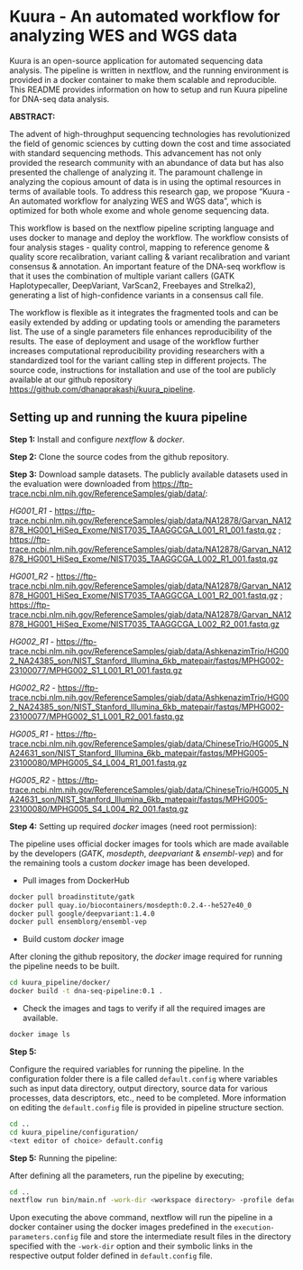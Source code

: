 # Kuura - An automated workflow for analyzing WES and WGS data ##

Kuura is an open-source application for automated sequencing data analysis. The pipeline is written in nextflow, and the running environment is provided in a docker container to make them scalable and reproducible. This README provides information on how to setup and run Kuura pipeline for DNA-seq data analysis.

**ABSTRACT:**

The advent of high-throughput sequencing technologies has revolutionized the field of genomic sciences by cutting down the cost and time associated with standard sequencing methods. This advancement has not only provided the research community with an abundance of data but has also presented the challenge of analyzing it. The paramount challenge in analyzing the copious amount of data is in using the optimal resources in terms of available tools. To address this research gap, we propose “Kuura - An automated workflow for analyzing WES and WGS data”, which is optimized for both whole exome and whole genome sequencing data.

This workflow is based on the nextflow pipeline scripting language and uses docker to manage and deploy the workflow. The workflow consists of four analysis stages - quality control, mapping to reference genome & quality score recalibration, variant calling & variant recalibration and variant consensus & annotation. An important feature of the DNA-seq workflow is that it uses the combination of multiple variant callers (GATK Haplotypecaller, DeepVariant, VarScan2, Freebayes and Strelka2), generating a list of high-confidence variants in a consensus call file.

The workflow is flexible as it integrates the fragmented tools and can be easily extended by adding or updating tools or amending the parameters list. The use of a single parameters file enhances reproducibility of the results. The ease of deployment and usage of the workflow further increases computational reproducibility providing researchers with a standardized tool for the variant calling step in different projects. The source code, instructions for installation and use of the tool are publicly available at our github repository https://github.com/dhanaprakashj/kuura_pipeline.


## Setting up and running the kuura pipeline


**Step 1:** Install and configure *nextflow* & *docker*.

**Step 2:** Clone the source codes from the github repository.

**Step 3:** Download sample datasets. The publicly available datasets used in the evaluation were downloaded from https://ftp-trace.ncbi.nlm.nih.gov/ReferenceSamples/giab/data/: 

*HG001_R1 -* https://ftp-trace.ncbi.nlm.nih.gov/ReferenceSamples/giab/data/NA12878/Garvan_NA12878_HG001_HiSeq_Exome/NIST7035_TAAGGCGA_L001_R1_001.fastq.gz ; https://ftp-trace.ncbi.nlm.nih.gov/ReferenceSamples/giab/data/NA12878/Garvan_NA12878_HG001_HiSeq_Exome/NIST7035_TAAGGCGA_L002_R1_001.fastq.gz

*HG001_R2 -* https://ftp-trace.ncbi.nlm.nih.gov/ReferenceSamples/giab/data/NA12878/Garvan_NA12878_HG001_HiSeq_Exome/NIST7035_TAAGGCGA_L001_R2_001.fastq.gz ; https://ftp-trace.ncbi.nlm.nih.gov/ReferenceSamples/giab/data/NA12878/Garvan_NA12878_HG001_HiSeq_Exome/NIST7035_TAAGGCGA_L002_R2_001.fastq.gz

*HG002_R1 -* https://ftp-trace.ncbi.nlm.nih.gov/ReferenceSamples/giab/data/AshkenazimTrio/HG002_NA24385_son/NIST_Stanford_Illumina_6kb_matepair/fastqs/MPHG002-23100077/MPHG002_S1_L001_R1_001.fastq.gz

*HG002_R2 -* https://ftp-trace.ncbi.nlm.nih.gov/ReferenceSamples/giab/data/AshkenazimTrio/HG002_NA24385_son/NIST_Stanford_Illumina_6kb_matepair/fastqs/MPHG002-23100077/MPHG002_S1_L001_R2_001.fastq.gz

*HG005_R1 -* https://ftp-trace.ncbi.nlm.nih.gov/ReferenceSamples/giab/data/ChineseTrio/HG005_NA24631_son/NIST_Stanford_Illumina_6kb_matepair/fastqs/MPHG005-23100080/MPHG005_S4_L004_R1_001.fastq.gz

*HG005_R2 -* https://ftp-trace.ncbi.nlm.nih.gov/ReferenceSamples/giab/data/ChineseTrio/HG005_NA24631_son/NIST_Stanford_Illumina_6kb_matepair/fastqs/MPHG005-23100080/MPHG005_S4_L004_R2_001.fastq.gz

**Step 4:** Setting up required *docker* images (need root permission):

The pipeline uses official docker images for tools which are made available by the developers (*GATK*, *mosdepth*, *deepvariant* & *ensembl-vep*) and for the remaining tools a custom *docker* image has been developed. 

- Pull images from DockerHub

```bash
docker pull broadinstitute/gatk
docker pull quay.io/biocontainers/mosdepth:0.2.4--he527e40_0
docker pull google/deepvariant:1.4.0
docker pull ensemblorg/ensembl-vep
```
- Build custom *docker* image

After cloning the github repository, the *docker* image required for running the pipeline needs to be built. 

```bash
cd kuura_pipeline/docker/
docker build -t dna-seq-pipeline:0.1 .
```
- Check the images and tags to verify if all the required images are available.

```bash
docker image ls
```
**Step 5:** 

Configure the required variables for running the pipeline. In the configuration folder there is a file called `default.config` where variables such as input data directory, output directory, source data for various processes, data descriptors, etc., need to be completed. More information on editing the `default.config` file is provided in pipeline structure section.

```bash
cd ..
cd kuura_pipeline/configuration/
<text editor of choice> default.config
```

**Step 5:** Running the pipeline:

After defining all the parameters, run the pipeline by executing;

```bash
cd .. 
nextflow run bin/main.nf -work-dir <workspace directory> -profile default
```
Upon executing the above command, nextflow will run the pipeline in a docker container using the docker images predefined in the `execution-parameters.config` file and store the intermediate result files in the directory specified with the `-work-dir` option and their symbolic links in the respective output folder defined in `default.config` file.
